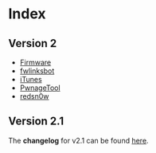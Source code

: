 Index
=====

## Version 2

* [Firmware](2/Firmware)
* [fwlinksbot](2/fwlinksbot)
* [iTunes](2/iTunes)
* [PwnageTool](2/PwnageTool)
* [redsn0w](2/redsn0w)

## Version 2.1

The **changelog** for v2.1 can be found [here](2.1/CHANGELOG). 

